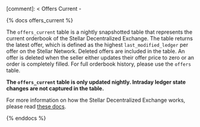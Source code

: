 [comment]: < Offers Current -

{% docs offers_current %}

The `offers_current` table is a nightly snapshotted table that represents the current orderbook of the Stellar Decentralized Exchange. The table returns the latest offer, which is defined as the highest `last_modified_ledger` per offer on the Stellar Network. Deleted offers are included in the table. An offer is deleted when the seller either updates their offer price to zero or an order is completely filled. For full orderbook history, please use the `offers` table.

**The `offers_current` table is only updated nightly. Intraday ledger state changes are not captured in the table.**

For more information on how the Stellar Decentralized Exchange works, please read [these docs](https://developers.stellar.org/docs/encyclopedia/liquidity-on-stellar-sdex-liquidity-pools#order-books).

{% enddocs %}
